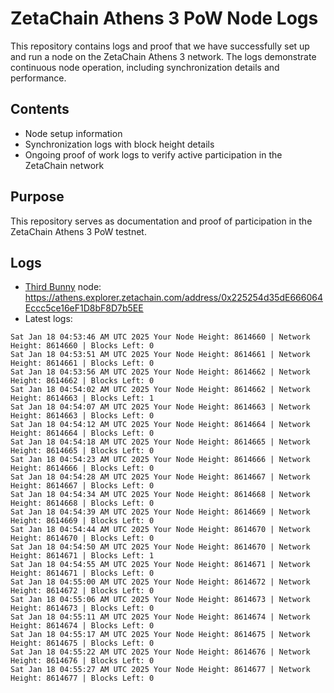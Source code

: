 # ZetaChain Athens 3 PoW Node Logs
This repository contains logs and proof that we have successfully set up and run a node on the ZetaChain Athens 3 network. The logs demonstrate continuous node operation, including synchronization details and performance.

## Contents
- Node setup information
- Synchronization logs with block height details
- Ongoing proof of work logs to verify active participation in the ZetaChain network

## Purpose
This repository serves as documentation and proof of participation in the ZetaChain Athens 3 PoW testnet.

## Logs

- [Third Bunny](https://thirdbunny.xyz/) node: https://athens.explorer.zetachain.com/address/0x225254d35dE666064Eccc5ce16eF1D8bF8D7b5EE
- Latest logs:
```
Sat Jan 18 04:53:46 AM UTC 2025 Your Node Height: 8614660 | Network Height: 8614660 | Blocks Left: 0
Sat Jan 18 04:53:51 AM UTC 2025 Your Node Height: 8614661 | Network Height: 8614661 | Blocks Left: 0
Sat Jan 18 04:53:56 AM UTC 2025 Your Node Height: 8614662 | Network Height: 8614662 | Blocks Left: 0
Sat Jan 18 04:54:02 AM UTC 2025 Your Node Height: 8614662 | Network Height: 8614663 | Blocks Left: 1
Sat Jan 18 04:54:07 AM UTC 2025 Your Node Height: 8614663 | Network Height: 8614663 | Blocks Left: 0
Sat Jan 18 04:54:12 AM UTC 2025 Your Node Height: 8614664 | Network Height: 8614664 | Blocks Left: 0
Sat Jan 18 04:54:18 AM UTC 2025 Your Node Height: 8614665 | Network Height: 8614665 | Blocks Left: 0
Sat Jan 18 04:54:23 AM UTC 2025 Your Node Height: 8614666 | Network Height: 8614666 | Blocks Left: 0
Sat Jan 18 04:54:28 AM UTC 2025 Your Node Height: 8614667 | Network Height: 8614667 | Blocks Left: 0
Sat Jan 18 04:54:34 AM UTC 2025 Your Node Height: 8614668 | Network Height: 8614668 | Blocks Left: 0
Sat Jan 18 04:54:39 AM UTC 2025 Your Node Height: 8614669 | Network Height: 8614669 | Blocks Left: 0
Sat Jan 18 04:54:44 AM UTC 2025 Your Node Height: 8614670 | Network Height: 8614670 | Blocks Left: 0
Sat Jan 18 04:54:50 AM UTC 2025 Your Node Height: 8614670 | Network Height: 8614671 | Blocks Left: 1
Sat Jan 18 04:54:55 AM UTC 2025 Your Node Height: 8614671 | Network Height: 8614671 | Blocks Left: 0
Sat Jan 18 04:55:00 AM UTC 2025 Your Node Height: 8614672 | Network Height: 8614672 | Blocks Left: 0
Sat Jan 18 04:55:06 AM UTC 2025 Your Node Height: 8614673 | Network Height: 8614673 | Blocks Left: 0
Sat Jan 18 04:55:11 AM UTC 2025 Your Node Height: 8614674 | Network Height: 8614674 | Blocks Left: 0
Sat Jan 18 04:55:17 AM UTC 2025 Your Node Height: 8614675 | Network Height: 8614675 | Blocks Left: 0
Sat Jan 18 04:55:22 AM UTC 2025 Your Node Height: 8614676 | Network Height: 8614676 | Blocks Left: 0
Sat Jan 18 04:55:27 AM UTC 2025 Your Node Height: 8614677 | Network Height: 8614677 | Blocks Left: 0
```
